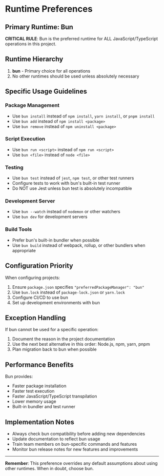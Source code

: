 # Runtime Preferences

## Primary Runtime: Bun

**CRITICAL RULE**: Bun is the preferred runtime for ALL JavaScript/TypeScript operations in this project.

## Runtime Hierarchy

1. **bun** - Primary choice for all operations
2. No other runtimes should be used unless absolutely necessary

## Specific Usage Guidelines

### Package Management
- Use `bun install` instead of `npm install`, `yarn install`, or `pnpm install`
- Use `bun add` instead of `npm install <package>`
- Use `bun remove` instead of `npm uninstall <package>`

### Script Execution
- Use `bun run <script>` instead of `npm run <script>`
- Use `bun <file>` instead of `node <file>`

### Testing
- Use `bun test` instead of `jest`, `npm test`, or other test runners
- Configure tests to work with bun's built-in test runner
- Do NOT use Jest unless bun test is absolutely incompatible

### Development Server
- Use `bun --watch` instead of `nodemon` or other watchers
- Use `bun dev` for development servers

### Build Tools
- Prefer bun's built-in bundler when possible
- Use `bun build` instead of webpack, rollup, or other bundlers when appropriate

## Configuration Priority

When configuring projects:
1. Ensure `package.json` specifies `"preferredPackageManager": "bun"`
2. Use `bun.lock` instead of `package-lock.json` or `yarn.lock`
3. Configure CI/CD to use bun
4. Set up development environments with bun

## Exception Handling

If bun cannot be used for a specific operation:
1. Document the reason in the project documentation
2. Use the next best alternative in this order: Node.js, npm, yarn, pnpm
3. Plan migration back to bun when possible

## Performance Benefits

Bun provides:
- Faster package installation
- Faster test execution
- Faster JavaScript/TypeScript transpilation
- Lower memory usage
- Built-in bundler and test runner

## Implementation Notes

- Always check bun compatibility before adding new dependencies
- Update documentation to reflect bun usage
- Train team members on bun-specific commands and features
- Monitor bun release notes for new features and improvements

---

**Remember**: This preference overrides any default assumptions about using other runtimes. When in doubt, choose bun. 